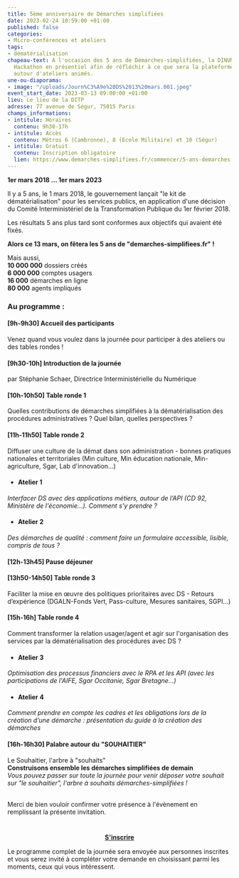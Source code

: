 ```yaml
---
title: 5ème anniversaire de Démarches simplifiées
date: 2023-02-24 10:59:00 +01:00
published: false
categories:
- Micro-conférences et ateliers
tags:
- dématérialisation
chapeau-text: A l'occasion des 5 ans de Démarches-simplifiées, la DINUM organise un
  Hackathon en présentiel afin de réfléchir à ce que sera la plateforme dans 5 ans
  autour d'ateliers animés.
une-ou-diaporama:
- image: "/uploads/Journ%C3%A9e%20DS%2013%20mars.001.jpeg"
event_start_date: 2023-03-13 09:00:00 +01:00
lieu: Le lieu de la DITP
adresse: 77 avenue de Ségur, 75015 Paris
champs_informations:
- intitule: Horaires
  contenu: 9h30-17h
- intitule: Accès
  contenu: Métros 6 (Cambronne), 8 (Ecole Militaire) et 10 (Ségur)
- intitule: Gratuit
  contenu: Inscription obligatoire
  lien: https://www.demarches-simplifiees.fr/commencer/5-ans-demarches-simplifiees-fr-13-mars-2023
---
```


**1er mars 2018 … 1er mars 2023**

Il y a 5 ans, le 1 mars 2018, le gouvernement lançait "le kit de dématérialisation" pour les services publics, en application d'une décision du Comité Interministériel de la Transformation Publique du 1er février 2018.

Les résultats 5 ans plus tard sont conformes aux objectifs qui avaient été fixés.
 
**Alors ce 13 mars, on fêtera les 5 ans de "demarches-simplifiees.fr" !**
 
Mais aussi,
<br> **10 000 000** dossiers créés
<br> **6 000 000** comptes usagers
<br> **16 000** démarches en ligne
<br> **80 000** agents impliqués


### Au programme :
#### [9h-9h30] **Accueil des participants**
Venez quand vous voulez dans la journée pour participer à des ateliers ou des tables rondes !

#### [9h30-10h] **Introduction de la journée** 
par Stéphanie Schaer, Directrice  Interministérielle du Numérique

#### [10h-10h50] **Table ronde 1**
Quelles contributions de démarches simplifiées à la dématérialisation des procédures administratives ? Quel bilan, quelles perspectives ?

#### [11h-11h50] **Table ronde 2**
Diffuser une culture de la démat dans son administration - bonnes pratiques nationales et territoriales (Min culture, Min éducation nationale, Min-agriculture, Sgar, Lab d'innovation…)

* #### Atelier 1
*Interfacer DS avec des applications métiers, autour de l’API (CD 92, Ministère de l'économie…). Comment s'y prendre ?*

* #### Atelier 2
*Des démarches de qualité : comment faire un formulaire accessible, lisible, compris de tous ?*

#### [12h-13h45] **Pause déjeuner**

#### [13h50-14h50] **Table ronde 3**
Faciliter la mise en œuvre des politiques prioritaires avec DS - Retours d’expérience (DGALN-Fonds Vert, Pass-culture, Mesures sanitaires, SGPI...)

#### [15h-16h] **Table ronde 4**
Comment transformer la relation usager/agent et agir sur l'organisation des services par la dématérialisation des procédures avec DS ?

* #### Atelier 3
*Optimisation des processus financiers avec le RPA et les API (avec les participations de l'AIFE, Sgar Occitanie, Sgar Bretagne…)*

* #### Atelier 4
*Comment prendre en compte les cadres et les obligations lors de la création d’une démarche : présentation du guide à la création des démarches*

#### [16h-16h30] **Palabre autour du "SOUHAITIER"**
Le Souhaitier, l'arbre à "souhaits" 
<br> **Construisons ensemble les démarches simplifiées de demain**
<br> *Vous pouvez passer sur toute la journée pour venir déposer votre souhait sur "le souhaitier", l'arbre à souhaits démarches-simplifiées !* 

<br>
Merci de bien vouloir confirmer votre présence à l'évènement en remplissant la présente invitation.

<div align="center" style="margin-bottom: 15px; margin-top: 40px"><a href="https://www.demarches-simplifiees.fr/commencer/5-ans-demarches-simplifiees-fr-13-mars-2023" class="button" title="S'inscrire - Lien externe"><b>S'inscrire</b></a></div>

Le programme complet de la journée sera envoyée aux personnes inscrites et vous serez invité à compléter votre demande en choisissant parmi les moments, ceux qui vous intéressent.